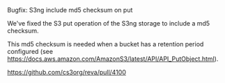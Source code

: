 Bugfix: S3ng include md5 checksum on put

We've fixed the S3 put operation of the S3ng storage to include a md5 checksum.

This md5 checksum is needed when a bucket has a retention period configured (see https://docs.aws.amazon.com/AmazonS3/latest/API/API_PutObject.html).

https://github.com/cs3org/reva/pull/4100
